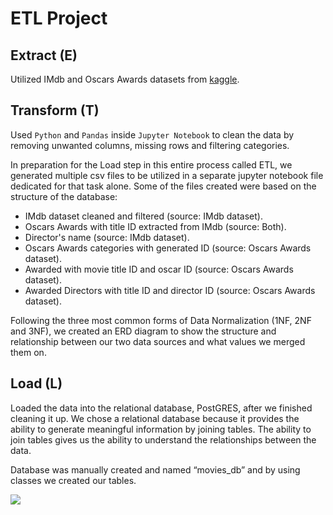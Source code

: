 # ETL Project
## Extract (E)
Utilized IMdb and Oscars Awards datasets from [kaggle](www.kaggle.com).

## Transform (T)
Used `Python` and `Pandas` inside `Jupyter Notebook` to clean the data by removing unwanted columns, missing rows and filtering categories.

In preparation for the Load step in this entire process called ETL, we generated multiple csv files to be utilized in a separate jupyter notebook file dedicated for that task alone. Some of the files created were based on the structure of the database:
-	IMdb dataset cleaned and filtered (source: IMdb dataset).
-	Oscars Awards with title ID extracted from IMdb (source: Both).
-	Director's name (source: IMdb dataset).
-	Oscars Awards categories with generated ID (source: Oscars Awards dataset).
-	Awarded with movie title ID and oscar ID (source: Oscars Awards dataset).
-	Awarded Directors with title ID and director ID (source: Oscars Awards dataset).

Following the three most common forms of Data Normalization (1NF, 2NF and 3NF), we created an ERD diagram to show the structure and relationship between our two data sources and what values we merged them on.

## Load (L)
Loaded the data into the relational database, PostGRES, after we finished cleaning it up. We chose a relational database because it provides the ability to generate meaningful information by joining tables. The ability to join tables gives us the ability to understand the relationships between the data. 

Database was manually created and named “movies_db” and by using classes we created our tables.

<img src="erd/ERD.PNG"/>


